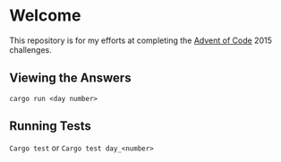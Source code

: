 # Welcome
This repository is for my efforts at completing the [Advent of Code](https://adventofcode.com/2015) 2015 challenges.

## Viewing the Answers
`cargo run <day number>`

## Running Tests
`Cargo test`
or
`Cargo test day_<number>`
